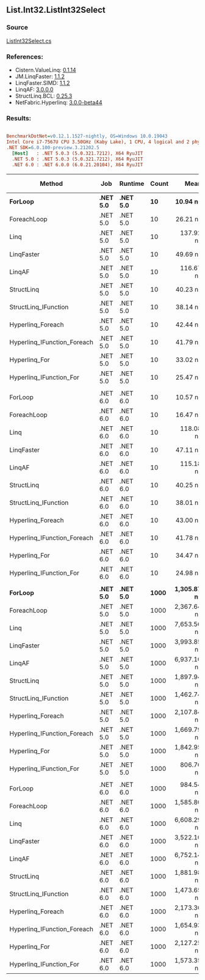 ﻿## List.Int32.ListInt32Select

### Source
[ListInt32Select.cs](../LinqBenchmarks/List/Int32/ListInt32Select.cs)

### References:
- Cistern.ValueLinq: [0.1.14](https://www.nuget.org/packages/Cistern.ValueLinq/0.1.14)
- JM.LinqFaster: [1.1.2](https://www.nuget.org/packages/JM.LinqFaster/1.1.2)
- LinqFaster.SIMD: [1.1.2](https://www.nuget.org/packages/LinqFaster.SIMD/1.0.3)
- LinqAF: [3.0.0.0](https://www.nuget.org/packages/LinqAF/3.0.0.0)
- StructLinq.BCL: [0.25.3](https://www.nuget.org/packages/StructLinq.BCL/0.25.3)
- NetFabric.Hyperlinq: [3.0.0-beta44](https://www.nuget.org/packages/NetFabric.Hyperlinq/3.0.0-beta44)

### Results:
``` ini

BenchmarkDotNet=v0.12.1.1527-nightly, OS=Windows 10.0.19043
Intel Core i7-7567U CPU 3.50GHz (Kaby Lake), 1 CPU, 4 logical and 2 physical cores
.NET SDK=6.0.100-preview.3.21202.5
  [Host]   : .NET 5.0.3 (5.0.321.7212), X64 RyuJIT
  .NET 5.0 : .NET 5.0.3 (5.0.321.7212), X64 RyuJIT
  .NET 6.0 : .NET 6.0.0 (6.0.21.20104), X64 RyuJIT


```
|                      Method |      Job |  Runtime | Count |        Mean |     Error |    StdDev | Ratio | RatioSD |  Gen 0 | Gen 1 | Gen 2 | Allocated |
|---------------------------- |--------- |--------- |------ |------------:|----------:|----------:|------:|--------:|-------:|------:|------:|----------:|
|                     **ForLoop** | **.NET 5.0** | **.NET 5.0** |    **10** |    **10.94 ns** |  **0.040 ns** |  **0.033 ns** |  **1.00** |    **0.00** |      **-** |     **-** |     **-** |         **-** |
|                 ForeachLoop | .NET 5.0 | .NET 5.0 |    10 |    26.21 ns |  0.194 ns |  0.182 ns |  2.39 |    0.02 |      - |     - |     - |         - |
|                        Linq | .NET 5.0 | .NET 5.0 |    10 |   137.92 ns |  2.548 ns |  3.488 ns | 12.37 |    0.28 | 0.0343 |     - |     - |      72 B |
|                  LinqFaster | .NET 5.0 | .NET 5.0 |    10 |    49.69 ns |  0.723 ns |  0.641 ns |  4.54 |    0.06 | 0.0459 |     - |     - |      96 B |
|                      LinqAF | .NET 5.0 | .NET 5.0 |    10 |   116.67 ns |  0.531 ns |  0.470 ns | 10.67 |    0.06 |      - |     - |     - |         - |
|                  StructLinq | .NET 5.0 | .NET 5.0 |    10 |    40.23 ns |  0.177 ns |  0.138 ns |  3.68 |    0.02 | 0.0153 |     - |     - |      32 B |
|        StructLinq_IFunction | .NET 5.0 | .NET 5.0 |    10 |    38.14 ns |  0.108 ns |  0.101 ns |  3.49 |    0.01 |      - |     - |     - |         - |
|           Hyperlinq_Foreach | .NET 5.0 | .NET 5.0 |    10 |    42.44 ns |  0.111 ns |  0.103 ns |  3.88 |    0.01 |      - |     - |     - |         - |
| Hyperlinq_IFunction_Foreach | .NET 5.0 | .NET 5.0 |    10 |    41.79 ns |  0.119 ns |  0.112 ns |  3.82 |    0.02 |      - |     - |     - |         - |
|               Hyperlinq_For | .NET 5.0 | .NET 5.0 |    10 |    33.02 ns |  0.134 ns |  0.118 ns |  3.02 |    0.01 |      - |     - |     - |         - |
|     Hyperlinq_IFunction_For | .NET 5.0 | .NET 5.0 |    10 |    25.47 ns |  0.061 ns |  0.057 ns |  2.33 |    0.01 |      - |     - |     - |         - |
|                             |          |          |       |             |           |           |       |         |        |       |       |           |
|                     ForLoop | .NET 6.0 | .NET 6.0 |    10 |    10.57 ns |  0.073 ns |  0.061 ns |  1.00 |    0.00 |      - |     - |     - |         - |
|                 ForeachLoop | .NET 6.0 | .NET 6.0 |    10 |    16.47 ns |  0.070 ns |  0.059 ns |  1.56 |    0.01 |      - |     - |     - |         - |
|                        Linq | .NET 6.0 | .NET 6.0 |    10 |   118.08 ns |  0.978 ns |  0.816 ns | 11.17 |    0.07 | 0.0343 |     - |     - |      72 B |
|                  LinqFaster | .NET 6.0 | .NET 6.0 |    10 |    47.11 ns |  0.715 ns |  1.325 ns |  4.55 |    0.20 | 0.0459 |     - |     - |      96 B |
|                      LinqAF | .NET 6.0 | .NET 6.0 |    10 |   115.18 ns |  0.269 ns |  0.239 ns | 10.89 |    0.06 |      - |     - |     - |         - |
|                  StructLinq | .NET 6.0 | .NET 6.0 |    10 |    40.25 ns |  0.165 ns |  0.128 ns |  3.81 |    0.02 | 0.0153 |     - |     - |      32 B |
|        StructLinq_IFunction | .NET 6.0 | .NET 6.0 |    10 |    38.01 ns |  0.143 ns |  0.127 ns |  3.59 |    0.02 |      - |     - |     - |         - |
|           Hyperlinq_Foreach | .NET 6.0 | .NET 6.0 |    10 |    43.00 ns |  0.245 ns |  0.204 ns |  4.07 |    0.03 |      - |     - |     - |         - |
| Hyperlinq_IFunction_Foreach | .NET 6.0 | .NET 6.0 |    10 |    41.78 ns |  0.090 ns |  0.084 ns |  3.95 |    0.03 |      - |     - |     - |         - |
|               Hyperlinq_For | .NET 6.0 | .NET 6.0 |    10 |    34.47 ns |  0.096 ns |  0.090 ns |  3.26 |    0.02 |      - |     - |     - |         - |
|     Hyperlinq_IFunction_For | .NET 6.0 | .NET 6.0 |    10 |    24.98 ns |  0.178 ns |  0.166 ns |  2.37 |    0.02 |      - |     - |     - |         - |
|                             |          |          |       |             |           |           |       |         |        |       |       |           |
|                     **ForLoop** | **.NET 5.0** | **.NET 5.0** |  **1000** | **1,305.87 ns** |  **5.583 ns** |  **4.662 ns** |  **1.00** |    **0.00** |      **-** |     **-** |     **-** |         **-** |
|                 ForeachLoop | .NET 5.0 | .NET 5.0 |  1000 | 2,367.64 ns |  7.299 ns |  6.828 ns |  1.81 |    0.01 |      - |     - |     - |         - |
|                        Linq | .NET 5.0 | .NET 5.0 |  1000 | 7,653.56 ns | 31.957 ns | 29.893 ns |  5.86 |    0.02 | 0.0305 |     - |     - |      72 B |
|                  LinqFaster | .NET 5.0 | .NET 5.0 |  1000 | 3,993.85 ns | 25.584 ns | 22.680 ns |  3.06 |    0.02 | 1.9379 |     - |     - |   4,056 B |
|                      LinqAF | .NET 5.0 | .NET 5.0 |  1000 | 6,937.10 ns |  8.475 ns |  7.077 ns |  5.31 |    0.02 |      - |     - |     - |         - |
|                  StructLinq | .NET 5.0 | .NET 5.0 |  1000 | 1,897.94 ns |  7.761 ns |  6.880 ns |  1.45 |    0.01 | 0.0153 |     - |     - |      32 B |
|        StructLinq_IFunction | .NET 5.0 | .NET 5.0 |  1000 | 1,462.74 ns |  3.258 ns |  2.888 ns |  1.12 |    0.00 |      - |     - |     - |         - |
|           Hyperlinq_Foreach | .NET 5.0 | .NET 5.0 |  1000 | 2,107.84 ns |  8.732 ns |  7.741 ns |  1.61 |    0.01 |      - |     - |     - |         - |
| Hyperlinq_IFunction_Foreach | .NET 5.0 | .NET 5.0 |  1000 | 1,669.79 ns | 13.168 ns | 11.673 ns |  1.28 |    0.01 |      - |     - |     - |         - |
|               Hyperlinq_For | .NET 5.0 | .NET 5.0 |  1000 | 1,842.95 ns |  4.690 ns |  4.157 ns |  1.41 |    0.01 |      - |     - |     - |         - |
|     Hyperlinq_IFunction_For | .NET 5.0 | .NET 5.0 |  1000 |   806.76 ns |  3.290 ns |  2.917 ns |  0.62 |    0.00 |      - |     - |     - |         - |
|                             |          |          |       |             |           |           |       |         |        |       |       |           |
|                     ForLoop | .NET 6.0 | .NET 6.0 |  1000 |   984.54 ns |  3.277 ns |  3.066 ns |  1.00 |    0.00 |      - |     - |     - |         - |
|                 ForeachLoop | .NET 6.0 | .NET 6.0 |  1000 | 1,585.80 ns |  7.362 ns |  6.526 ns |  1.61 |    0.01 |      - |     - |     - |         - |
|                        Linq | .NET 6.0 | .NET 6.0 |  1000 | 6,608.29 ns | 22.653 ns | 21.189 ns |  6.71 |    0.03 | 0.0305 |     - |     - |      72 B |
|                  LinqFaster | .NET 6.0 | .NET 6.0 |  1000 | 3,522.10 ns | 10.227 ns |  8.540 ns |  3.58 |    0.01 | 1.9379 |     - |     - |   4,056 B |
|                      LinqAF | .NET 6.0 | .NET 6.0 |  1000 | 6,752.14 ns | 26.506 ns | 23.497 ns |  6.86 |    0.03 |      - |     - |     - |         - |
|                  StructLinq | .NET 6.0 | .NET 6.0 |  1000 | 1,881.98 ns |  9.701 ns |  8.600 ns |  1.91 |    0.01 | 0.0153 |     - |     - |      32 B |
|        StructLinq_IFunction | .NET 6.0 | .NET 6.0 |  1000 | 1,473.65 ns |  3.339 ns |  3.123 ns |  1.50 |    0.01 |      - |     - |     - |         - |
|           Hyperlinq_Foreach | .NET 6.0 | .NET 6.0 |  1000 | 2,173.36 ns | 12.541 ns | 11.731 ns |  2.21 |    0.01 |      - |     - |     - |         - |
| Hyperlinq_IFunction_Foreach | .NET 6.0 | .NET 6.0 |  1000 | 1,654.93 ns |  5.774 ns |  5.119 ns |  1.68 |    0.01 |      - |     - |     - |         - |
|               Hyperlinq_For | .NET 6.0 | .NET 6.0 |  1000 | 2,127.25 ns |  6.811 ns |  6.371 ns |  2.16 |    0.01 |      - |     - |     - |         - |
|     Hyperlinq_IFunction_For | .NET 6.0 | .NET 6.0 |  1000 | 1,573.35 ns |  2.816 ns |  2.634 ns |  1.60 |    0.00 |      - |     - |     - |         - |
